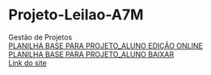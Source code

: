 # Projeto-Leilao-A7M
Gestão de Projetos 
<br>
[PLANILHA BASE PARA PROJETO_ALUNO EDIÇÃO ONLINE](https://docs.google.com/spreadsheets/d/1gI2Gk0-D_KltLVE2XS8wdqqOF7CqgYjSPBmQ24J_ESQ/edit?usp=sharing)
<br>
[PLANILHA BASE PARA PROJETO_ALUNO BAIXAR](https://docs.google.com/spreadsheets/d/1XEvBLwEDWD4G38DiWBr-RY4JdXp5XNr5/edit?usp=share_link&ouid=106682525505356259672&rtpof=true&sd=true)
<br>
[Link do site](https://suellenmiranda.github.io/Projeto-Leilao-A7M/)
